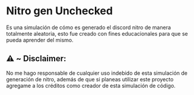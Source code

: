 # Nitro gen Unchecked
Es una simulación de cómo es generado el discord nitro de manera totalmente aleatoria, esto fue creado con fines educacionales para que se pueda aprender del mismo.

## ⚠️ ~ Disclaimer:

No me hago responsable de cualquier uso indebido de esta simulación de generación de nitro, además de que si planeas utilizar este proyecto agregame a los créditos como creador de esta simulación de código.
